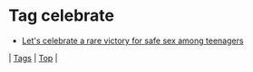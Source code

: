 <!--
title: Tag celebrate
date: 2020-06-28T15:26:59.625Z
tags:
-->
# Tag celebrate

 * [Let's celebrate a rare victory for safe sex among teenagers](88255079812.md)

| [Tags](tags.md) | [Top](index.md) |

